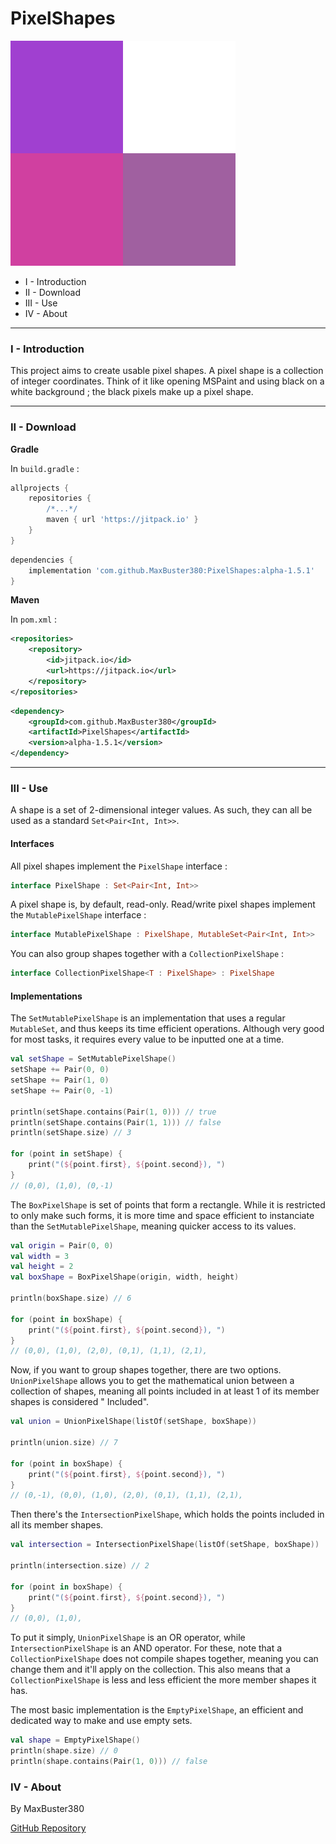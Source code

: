 # PixelShapes

![icon.svg](icon.svg)

- I - Introduction
- II - Download
- III - Use
- IV - About

---
### I - Introduction

This project aims to create usable pixel shapes. A pixel shape is a collection of integer coordinates. Think of it like opening MSPaint and using black on a white background ; the black pixels make up a pixel shape. 

---
### II - Download

__Gradle__

In `build.gradle` :

```gradle
allprojects {
	repositories {
		/*...*/
		maven { url 'https://jitpack.io' }
	}
}
```

```gradle
dependencies {
    implementation 'com.github.MaxBuster380:PixelShapes:alpha-1.5.1'
}
```

__Maven__

In `pom.xml` :
```xml
<repositories>
	<repository>
	    <id>jitpack.io</id>
	    <url>https://jitpack.io</url>
	</repository>
</repositories>
```

```xml
<dependency>
    <groupId>com.github.MaxBuster380</groupId>
    <artifactId>PixelShapes</artifactId>
    <version>alpha-1.5.1</version>
</dependency>
```

---
### III - Use

A shape is a set of 2-dimensional integer values. As such, they can all be used as a standard `Set<Pair<Int, Int>>`.

#### Interfaces

All pixel shapes implement the `PixelShape` interface :

```kotlin
interface PixelShape : Set<Pair<Int, Int>>
```

A pixel shape is, by default, read-only. Read/write pixel shapes implement the `MutablePixelShape` interface :

```kotlin
interface MutablePixelShape : PixelShape, MutableSet<Pair<Int, Int>>
```

You can also group shapes together with a `CollectionPixelShape` :

```kotlin
interface CollectionPixelShape<T : PixelShape> : PixelShape
```

#### Implementations

The `SetMutablePixelShape` is an implementation that uses a regular `MutableSet`, and thus keeps its time efficient
operations. Although very good for most tasks, it requires every value to be inputted one at a time.

```kotlin
val setShape = SetMutablePixelShape()
setShape += Pair(0, 0)
setShape += Pair(1, 0)
setShape += Pair(0, -1)

println(setShape.contains(Pair(1, 0))) // true
println(setShape.contains(Pair(1, 1))) // false
println(setShape.size) // 3

for (point in setShape) {
    print("(${point.first}, ${point.second}), ")
}
// (0,0), (1,0), (0,-1)
```

The `BoxPixelShape` is set of points that form a rectangle. While it is restricted to only make such forms, it is more
time and space efficient to instanciate than the `SetMutablePixelShape`, meaning quicker access to its values.

```kotlin
val origin = Pair(0, 0)
val width = 3
val height = 2
val boxShape = BoxPixelShape(origin, width, height)

println(boxShape.size) // 6

for (point in boxShape) {
    print("(${point.first}, ${point.second}), ")
}
// (0,0), (1,0), (2,0), (0,1), (1,1), (2,1),
```

Now, if you want to group shapes together, there are two options. `UnionPixelShape` allows you to get the mathematical
union between a collection of shapes, meaning all points included in at least 1 of its member shapes is considered "
Included".

```kotlin
val union = UnionPixelShape(listOf(setShape, boxShape))

println(union.size) // 7

for (point in boxShape) {
    print("(${point.first}, ${point.second}), ")
}
// (0,-1), (0,0), (1,0), (2,0), (0,1), (1,1), (2,1),
```

Then there's the `IntersectionPixelShape`, which holds the points included in all its member shapes.

```kotlin
val intersection = IntersectionPixelShape(listOf(setShape, boxShape))

println(intersection.size) // 2

for (point in boxShape) {
    print("(${point.first}, ${point.second}), ")
}
// (0,0), (1,0), 
```

To put it simply, `UnionPixelShape` is an OR operator, while `IntersectionPixelShape` is an AND operator.
For these, note that a `CollectionPixelShape` does not compile shapes together, meaning you can change them and it'll
apply on the collection. This also means that a `CollectionPixelShape` is less and less efficient the more member shapes
it has.

The most basic implementation is the `EmptyPixelShape`, an efficient and dedicated way to make and use empty sets.

```kotlin 
val shape = EmptyPixelShape()
println(shape.size) // 0
println(shape.contains(Pair(1, 0))) // false
```

### IV - About

By MaxBuster380

[GitHub Repository](https://github.com/MaxBuster380/PixelShapes)